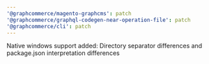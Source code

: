 ```yaml
---
'@graphcommerce/magento-graphcms': patch
'@graphcommerce/graphql-codegen-near-operation-file': patch
'@graphcommerce/cli': patch
---
```


Native windows support added: Directory separator differences and package.json interpretation differences
